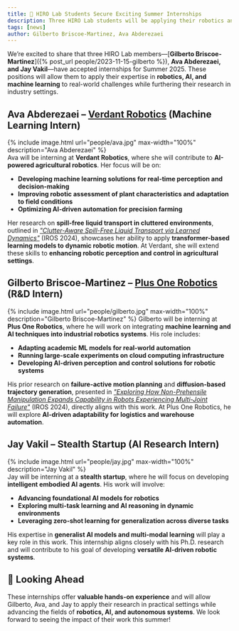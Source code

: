 ```yaml
---
title: 🚀 HIRO Lab Students Secure Exciting Summer Internships  
description: Three HIRO Lab students will be applying their robotics and AI expertise in industry internships this summer.  
tags: [news]  
author: Gilberto Briscoe-Martinez, Ava Abderezaei
---
```


We’re excited to share that three HIRO Lab members—[**Gilberto Briscoe-Martinez**]({% post_url people/2023-11-15-gilberto %}), **Ava Abderezaei, and Jay Vakil**—have accepted internships for Summer 2025. These positions will allow them to apply their expertise in **robotics, AI, and machine learning** to real-world challenges while furthering their research in industry settings.

## Ava Abderezaei – [Verdant Robotics](https://www.verdantrobotics.com/) (Machine Learning Intern)
{% include image.html url="people/ava.jpg" max-width="100%" description="Ava Abderezaei" %}  
Ava will be interning at **Verdant Robotics**, where she will contribute to **AI-powered agricultural robotics**. Her focus will be on:  

- **Developing machine learning solutions for real-time perception and decision-making**  
- **Improving robotic assessment of plant characteristics and adaptation to field conditions**  
- **Optimizing AI-driven automation for precision farming**  

Her research on **spill-free liquid transport in cluttered environments**, outlined in [*"Clutter-Aware Spill-Free Liquid Transport via Learned Dynamics"*](https://ieeexplore.ieee.org/abstract/document/10802215) (IROS 2024), showcases her ability to apply **transformer-based learning models to dynamic robotic motion**. At Verdant, she will extend these skills to **enhancing robotic perception and control in agricultural settings**.  

## Gilberto Briscoe-Martinez – [Plus One Robotics](https://www.plusonerobotics.com/) (R&D Intern)  
{% include image.html url="people/gilberto.jpg" max-width="100%" description="Gilberto Briscoe-Martinez" %}
Gilberto will be interning at **Plus One Robotics**, where he will work on integrating **machine learning and AI techniques into industrial robotics systems**. His role includes:  

- **Adapting academic ML models for real-world automation**  
- **Running large-scale experiments on cloud computing infrastructure**  
- **Developing AI-driven perception and control solutions for robotic systems**  

His prior research on **failure-active motion planning** and **diffusion-based trajectory generation**, presented in [*"Exploring How Non-Prehensile Manipulation Expands Capability in Robots Experiencing Multi-Joint Failure"*](https://ieeexplore.ieee.org/abstract/document/10801883) (IROS 2024), directly aligns with this work. At Plus One Robotics, he will explore **AI-driven adaptability for logistics and warehouse automation**.  

## Jay Vakil – **Stealth Startup** (AI Research Intern)
{% include image.html url="people/jay.jpg" max-width="100%" description="Jay Vakil" %}  
Jay will be interning at a **stealth startup**, where he will focus on developing **intelligent embodied AI agents**. His work will involve:  

- **Advancing foundational AI models for robotics**  
- **Exploring multi-task learning and AI reasoning in dynamic environments**  
- **Leveraging zero-shot learning for generalization across diverse tasks**  

His expertise in **generalist AI models and multi-modal learning** will play a key role in this work. This internship aligns closely with his Ph.D. research and will contribute to his goal of developing **versatile AI-driven robotic systems**.  

## 🌟 Looking Ahead  
These internships offer **valuable hands-on experience** and will allow Gilberto, Ava, and Jay to apply their research in practical settings while advancing the fields of **robotics, AI, and autonomous systems**. We look forward to seeing the impact of their work this summer!  
